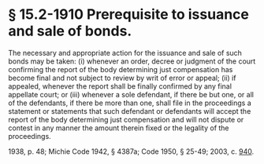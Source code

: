 # § 15.2-1910 Prerequisite to issuance and sale of bonds.

<p>The necessary and appropriate action for the issuance and sale of such bonds may be taken: (i) whenever an order, decree or judgment of the court confirming the report of the body determining just compensation has become final and not subject to review by writ of error or appeal; (ii) if appealed, whenever the report shall be finally confirmed by any final appellate court; or (iii) whenever a sole defendant, if there be but one, or all of the defendants, if there be more than one, shall file in the proceedings a statement or statements that such defendant or defendants will accept the report of the body determining just compensation and will not dispute or contest in any manner the amount therein fixed or the legality of the proceedings.</p><p>1938, p. 48; Michie Code 1942, § 4387a; Code 1950, § 25-49; 2003, c. <a href='http://lis.virginia.gov/cgi-bin/legp604.exe?031+ful+CHAP0940'>940</a>.</p>